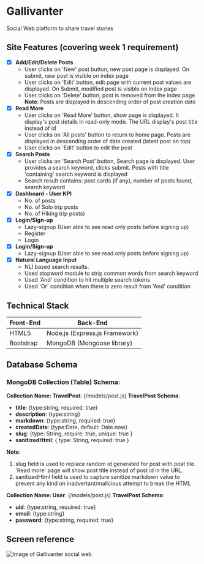 # Gallivanter
Social Web platform to share travel stories

## Site Features (covering week 1 requirement)
- [x] **Add/Edit/Delete Posts**
    * User clicks on 'New' post button, new post page is displayed. On submit, new post is visible on index page
    * User clicks on 'Edit' button, edit page with current post values are displayed. On Submit, modified post is visible on index page
    * User clicks on 'Delete' button, post is removed from the index page
    **Note**: Posts are displayed in descending order of post creation date
- [x] **Read More**
    * User clicks on 'Read More' button, show page is displayed. It display's post details in read-only mode. The URL display's post title instead of id
    * User clicks on 'All posts' button to return to home page. Posts are displayed in descending order of date created (latest post on top)
    * User clicks on 'Edit' button to edit the post
- [x] **Search Posts**
    * User clicks on 'Search Post' button, Search page is displayed. User provides a search keyword, clicks submit. Posts with title 'containing' search keyword is displayed
    * Search result contains: post cards (if any), number of posts found, search keyword
- [x] **Dashboard - User KPI**
    * No. of posts
    * No. of Solo trip posts
    * No. of Hiking trip posts)
- [x] **Login/Sign-up**
    * Lazy-signup (User able to see read only posts before signing up)
    * Register
    * Login
- [x] **Login/Sign-up**
    * Lazy-signup (User able to see read only posts before signing up)
- [x] **Natural Language Input**
    * NLI based search results.
    * Used stopword module to strip common words from search keyword
    * Used 'And' condition to hit multiple search tokens
    * Used 'Or' condition when there is zero result from 'And' condition


## Technical Stack
Front-End | Back-End
------------ | -------------
HTML5 | Node.js (Express.js Framework)
Bootstrap | MongoDB (Mongoose library)

## Database Schema
### MongoDB Collection (Table) Schema:

**Collection Name: TravelPost**: (/models/post.js)
**TravelPost Schema**:
* **title**: {type:string, required: true}
* **description**: {type:string}
* **markdown**: {type:string, required: true}
* **createdDate**: {type:Date, default: Date.now}
* **slug**: {type: String, require: true, unique: true }
* **sanitizedHtml**: { type: String, required: true }

**Note**:
1. slug field is used to replace random id generated for post with post tile. 'Read more' page will show post title instead of post id in the URL. 
2. sanitizedHtml field is used to capture sanitize markdown value to prevent any kind on inadvertant/malicious attempt to break the HTML

**Collection Name: User**: (/models/post.js)
**TravelPost Schema**:
* **uid**: {type:string, required: true}
* **email**: {type:string}
* **password**: {type:string, required: true}

## Screen reference
![Image of Gallivanter social web](https://github.com/sonalpdas-cmu/Gallivanter/blob/master/img/Galllivanter.PNG)

